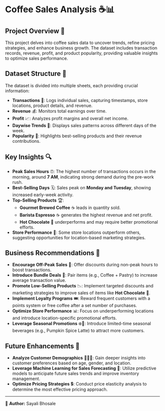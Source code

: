 # **Coffee Sales Analysis** ☕📊

## **Project Overview** 🏢
This project delves into coffee sales data to uncover trends, refine pricing strategies, and enhance business growth. The dataset includes transaction records, revenue, profit, and product popularity, providing valuable insights to optimize sales performance.

## **Dataset Structure** 📂
The dataset is divided into multiple sheets, each providing crucial information:
- **Transactions** 📝: Logs individual sales, capturing timestamps, store locations, product details, and revenue.
- **Revenue** 💰: Monitors total earnings over time.
- **Profit** 📈: Analyzes profit margins and overall net income.
- **Daywise Trends** 📅: Displays sales patterns across different days of the week.
- **Popularity** 🌟: Highlights best-selling products and their revenue contributions.

## **Key Insights** 🔍
- **Peak Sales Hours** ⏰: The highest number of transactions occurs in the morning, around **7 AM**, indicating strong demand during the pre-work rush.
- **Best-Selling Days** 🗓️: Sales peak on **Monday and Tuesday**, showing increased early-week activity.
- **Top-Selling Products** 🏆:
  - **Gourmet Brewed Coffee** ☕ leads in quantity sold.
  - **Barista Espresso** ☕ generates the highest revenue and net profit.
  - **Hot Chocolate** 🍫 underperforms and may require better promotional efforts.
- **Store Performance** 🏪: Some store locations outperform others, suggesting opportunities for location-based marketing strategies.

## **Business Recommendations** 📢
- **Encourage Off-Peak Sales** 🎯: Offer discounts during non-peak hours to boost transactions.
- **Introduce Bundle Deals** 🎁: Pair items (e.g., Coffee + Pastry) to increase average transaction value.
- **Promote Low-Selling Products** 📉: Implement targeted discounts and marketing strategies to improve sales of items like **Hot Chocolate** 🍫.
- **Implement Loyalty Programs** 🎟️: Reward frequent customers with a points system or free coffee after a set number of purchases.
- **Optimize Store Performance** 📊: Focus on underperforming locations and introduce location-specific promotional efforts.
- **Leverage Seasonal Promotions** ❄️🎃: Introduce limited-time seasonal beverages (e.g., Pumpkin Spice Latte) to attract more customers.

## **Future Enhancements** 🚀
- **Analyze Customer Demographics** 🧑‍🤝‍🧑: Gain deeper insights into customer preferences based on age, gender, and location.
- **Leverage Machine Learning for Sales Forecasting** 🤖: Utilize predictive models to anticipate future sales trends and improve inventory management.
- **Optimize Pricing Strategies** 💲: Conduct price elasticity analysis to determine the most effective pricing approach.

---

📌 **Author:** Sayali Bhosale  

